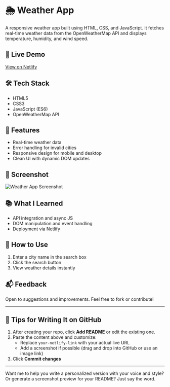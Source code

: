 # 🌦️ Weather App
A responsive weather app built using HTML, CSS, and JavaScript. It fetches real-time weather data from the OpenWeatherMap API and displays temperature, humidity, and wind speed.

## 🔗 Live Demo
[View on Netlify](https://your-netlify-link.netlify.app)

## 🛠️ Tech Stack
- HTML5
- CSS3
- JavaScript (ES6)
- OpenWeatherMap API

## 🚀 Features
- Real-time weather data
- Error handling for invalid cities
- Responsive design for mobile and desktop
- Clean UI with dynamic DOM updates

## 📸 Screenshot
![Weather App Screenshot](link-to-screenshot)

## 📚 What I Learned
- API integration and async JS
- DOM manipulation and event handling
- Deployment via Netlify

## 📂 How to Use
1. Enter a city name in the search box
2. Click the search button
3. View weather details instantly

## 📬 Feedback
Open to suggestions and improvements. Feel free to fork or contribute!

---

## 🧠 Tips for Writing It on GitHub

1. After creating your repo, click **Add README** or edit the existing one.
2. Paste the content above and customize:
   - Replace `your-netlify-link` with your actual live URL
   - Add a screenshot if possible (drag and drop into GitHub or use an image link)
3. Click **Commit changes**

---

Want me to help you write a personalized version with your voice and style? Or generate a screenshot preview for your README? Just say the word.
